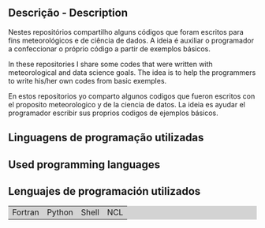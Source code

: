 ## Descrição - Description
Nestes repositórios compartilho alguns códigos que foram escritos para fins meteorológicos e de ciência de dados. A ideia é auxiliar o programador a confeccionar o próprio código a partir de exemplos básicos. 

In these repositories I share some codes that were written with meteorological and data science goals. The idea is to help the programmers to write his/her own codes from basic exemples.

En estos repositorios yo comparto algunos codigos que fueron escritos con el proposito meteorologico y de la ciencia de datos. La ideia es ayudar el programador escribir sus proprios codigos de ejemplos básicos.

## Linguagens de programação utilizadas
## Used programming languages
## Lenguajes de programación utilizados

<table bgcolor="LIGHTGREY">
 <tr>
  <td>Fortran</td>
  <td>Python</td>
  <td>Shell</td>
  <td>NCL</td>
 </tr> 
</table>
